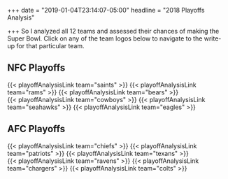 +++
date = "2019-01-04T23:14:07-05:00"
headline = "2018 Playoffs Analysis"

+++
So I analyzed all 12 teams and assessed their chances of making the Super Bowl. Click on any of the team logos below to navigate to the write-up for that particular team.

## NFC Playoffs

<div class='logoPlayoffLinkContainer'>
    {{< playoffAnalysisLink team="saints" >}}
    {{< playoffAnalysisLink team="rams" >}}
    {{< playoffAnalysisLink team="bears" >}}
</div>
<div class='logoPlayoffLinkContainer'>
    {{< playoffAnalysisLink team="cowboys" >}}
    {{< playoffAnalysisLink team="seahawks" >}}
    {{< playoffAnalysisLink team="eagles" >}}
</div>

## AFC Playoffs

<div class='logoPlayoffLinkContainer'>
    {{< playoffAnalysisLink team="chiefs" >}}
    {{< playoffAnalysisLink team="patriots" >}}
    {{< playoffAnalysisLink team="texans" >}}
</div>
<div class='logoPlayoffLinkContainer'>
    {{< playoffAnalysisLink team="ravens" >}}
    {{< playoffAnalysisLink team="chargers" >}}
    {{< playoffAnalysisLink team="colts" >}}
</div>